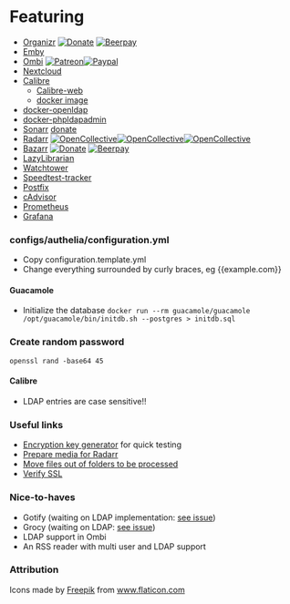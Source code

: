 # Featuring
* [Organizr](https://organizr.app) [![Donate](https://img.shields.io/badge/Donate-PayPal-green.svg)](https://paypal.me/causefx)
[![Beerpay](https://beerpay.io/causefx/Organizr/badge.svg?style=beer-square)](https://beerpay.io/causefx/Organizr)  
* [Emby](https://emby.media/)
* [Ombi](https://ombi.io/) [![Patreon](https://img.shields.io/badge/patreon-donate-yellow.svg)](https://patreon.com/tidusjar/Ombi)[![Paypal](https://img.shields.io/badge/paypal-donate-yellow.svg)](https://paypal.me/PlexRequestsNet)
* [Nextcloud](https://nextcloud.com/)
* [Calibre](https://calibre-ebook.com/)
    * [Calibre-web](https://github.com/janeczku/calibre-web)
    * [docker image](https://github.com/Technosoft2000/docker-calibre-web)
* [docker-openldap](https://github.com/osixia/docker-openldap)
* [docker-phpldapadmin](https://github.com/osixia/docker-phpLDAPadmin)
* [Sonarr](https://sonarr.tv/) [donate](https://sonarr.tv/donate)
* [Radarr](https://radarr.video/) [![OpenCollective](https://opencollective.com/radarr/tiers/backer/badge.svg)](#backers)[![OpenCollective](https://opencollective.com/radarr/tiers/flexible-sponsor/badge.svg)](#flexible-sponsors)[![OpenCollective](https://opencollective.com/radarr/tiers/sponsor/badge.svg)](#sponsors)
* [Bazarr](https://www.bazarr.media/) [![Donate](https://img.shields.io/badge/Donate-PayPal-green.svg)](https://www.paypal.com/cgi-bin/webscr?cmd=_s-xclick&hosted_button_id=XHHRWXT9YB7WE&source=url) [![Beerpay](https://beerpay.io/morpheus65535/bazarr/badge.svg?style=beer-square)](https://beerpay.io/morpheus65535/bazarr)
* [LazyLibrarian](https://gitlab.com/LazyLibrarian/LazyLibrarian)
* [Watchtower](https://github.com/containrrr/watchtower/)
* [Speedtest-tracker](https://github.com/henrywhitaker3/Speedtest-Tracker)
* [Postfix](https://github.com/bokysan/docker-postfix)
* [cAdvisor](https://github.com/google/cadvisor)
* [Prometheus](https://prometheus.io/)
* [Grafana](https://grafana.com/)

### configs/authelia/configuration.yml
* Copy configuration.template.yml
* Change everything surrounded by curly braces, eg {{example.com}}

#### Guacamole
* Initialize the database
`docker run --rm guacamole/guacamole /opt/guacamole/bin/initdb.sh --postgres > initdb.sql`

### Create random password
`openssl rand -base64 45`

#### Calibre
* LDAP entries are case sensitive!!

### Useful links
* [Encryption key generator](https://www.allkeysgenerator.com/Random/Security-Encryption-Key-Generator.aspx) for quick testing
* [Prepare media for Radarr](https://github.com/Radarr/Radarr/wiki/Create-a-Folder-for-Each-Movie)
* [Move files out of folders to be processed](https://unix.stackexchange.com/a/182442)
* [Verify SSL](https://dnssec-debugger.verisignlabs.com)

### Nice-to-haves
* Gotify (waiting on LDAP implementation: [see issue](https://github.com/gotify/server/issues/203))
* Grocy (waiting on LDAP:  [see issue](https://github.com/grocy/grocy/issues/207))
* LDAP support in Ombi
* An RSS reader with multi user and LDAP support

### Attribution
<div>Icons made by <a href="https://www.flaticon.com/authors/freepik" title="Freepik">Freepik</a> from <a href="https://www.flaticon.com/" title="Flaticon">www.flaticon.com</a></div>